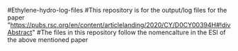 #Ethylene-hydro-log-files
#This repository is for the output/log files for the paper "https://pubs.rsc.org/en/content/articlelanding/2020/CY/D0CY00394H#!divAbstract"
#The files in this repository follow the nomencalture in the ESI of the above mentioned paper
